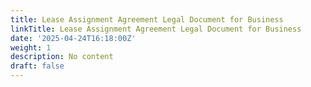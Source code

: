 ```yaml
---
title: Lease Assignment Agreement Legal Document for Business
linkTitle: Lease Assignment Agreement Legal Document for Business
date: '2025-04-24T16:18:00Z'
weight: 1
description: No content
draft: false
---
```



